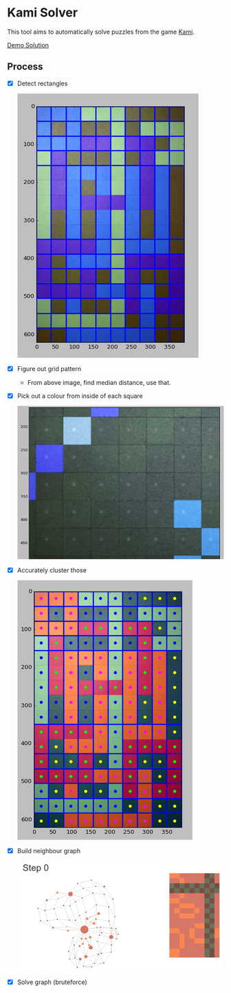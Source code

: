 # Kami Solver

This tool aims to automatically solve puzzles from the game [Kami](http://www.stateofplaygames.com/work/kami/).

[Demo Solution](http://erasche.github.io/kami-solver/)

## Process

- [x] Detect rectangles

    ![](./media/rect.png)

- [x] Figure out grid pattern
    - From above image, find median distance, use that.
- [x] Pick out a colour from inside of each square

    ![](./media/pick.png)

- [x] Accurately cluster those

    ![](./media/ex.png)

- [x] Build neighbour graph

    ![](./media/graph.png)

- [x] Solve graph (bruteforce)
